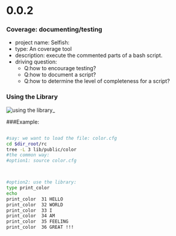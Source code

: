 0.0.2
==
### Coverage: documenting/testing 
* project name: Selfish:
* type: An coverage tool
* description: execute the commented parts of a bash script.
* driving question: 
    - Q:how to encourage testing? 
    - Q:how to document a script? 
    - Q:how to determine the level of completeness for a script?


### Using the Library
![using the library](.GIF/using_the_library.gif)_

###Example:
```sh

#say: we want to load the file: color.cfg
cd $dir_root/rc
tree -L 3 lib/public/color
#the common way:
#option1: source color.cfg



#option2: use the library:
type print_color
echo
print_color  31 HELLO
print_color  32 WORLD
print_color  33 I
print_color  34 AM
print_color  35 FEELING
print_color  36 GREAT !!!
```
